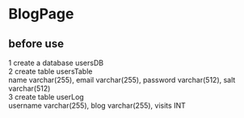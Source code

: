 # BlogPage

before use
----------
1 create a database usersDB <br>
2 create table usersTable  <br>
    name varchar(255), email varchar(255), password varchar(512), salt varchar(512) <br>
3 create table userLog <br>
    username varchar(255), blog  varchar(255), visits INT <br>
